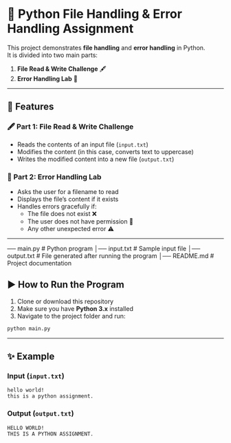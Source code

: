 # 📂 Python File Handling & Error Handling Assignment

This project demonstrates **file handling** and **error handling** in Python.  
It is divided into two main parts:  

1. **File Read & Write Challenge** 🖋️  
2. **Error Handling Lab** 🧪  

---

## 🚀 Features

### 🖋️ Part 1: File Read & Write Challenge
- Reads the contents of an input file (`input.txt`)  
- Modifies the content (in this case, converts text to uppercase)  
- Writes the modified content into a new file (`output.txt`)  

### 🧪 Part 2: Error Handling Lab
- Asks the user for a filename to read  
- Displays the file’s content if it exists  
- Handles errors gracefully if:
  - The file does not exist ❌  
  - The user does not have permission 🚫  
  - Any other unexpected error ⚠️  

---
── main.py # Python program
│── input.txt # Sample input file
│── output.txt # File generated after running the program
│── README.md # Project documentation

## ▶️ How to Run the Program

1. Clone or download this repository  
2. Make sure you have **Python 3.x** installed  
3. Navigate to the project folder and run:

```bash
python main.py
```

---

## ✨ Example

### Input (`input.txt`)
```
hello world!
this is a python assignment.
```

### Output (`output.txt`)
```
HELLO WORLD!
THIS IS A PYTHON ASSIGNMENT.
```


